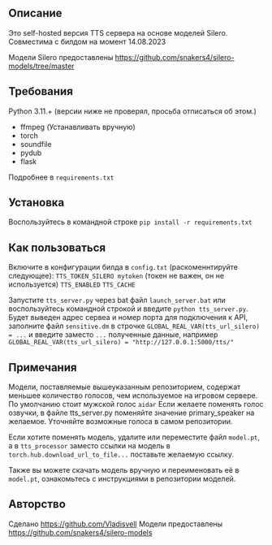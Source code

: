 ## Описание
Это self-hosted версия TTS сервера на основе моделей Silero. Совместима с билдом на момент 14.08.2023

Модели Silero предоставлены https://github.com/snakers4/silero-models/tree/master

## Требования

Python 3.11.+ (версии ниже не проверял, просьба отписаться об этом.)

- ffmpeg (Устанавливать вручную)
- torch
- soundfile
- pydub
- flask

Подробнее в `requirements.txt`
## Установка

Воспользуйтесь в командной строке `pip install -r requirements.txt`

## Как пользоваться

Включите в конфигурации билда в `config.txt` (раскоменнтируйте следующее):
`TTS_TOKEN_SILERO mytoken` (токен не важен, он не используется)
`TTS_ENABLED`
`TTS_CACHE` 

Запустите `tts_server.py` через bat файл `launch_server.bat` или воспользуйтесь командной строкой и введите `python tts_server.py`.
Будет выведен адрес сервеа и номер порта для подключения к API, заполните файл `sensitive.dm` в строчке 
`GLOBAL_REAL_VAR(tts_url_silero) = ...` и введите заместо `...` полученные данные, например
`GLOBAL_REAL_VAR(tts_url_silero) = "http://127.0.0.1:5000/tts/"`

## Примечания

Модели, поставляемые вышеуказанным репозиторием, содержат меньшее количество голосов, чем используемое на игровом сервере.
По умолчанию стоит мужской голос `aidar`
Если желаете поменять голос озвучки, в файле tts_server.py поменяйте значение primary_speaker на желаемое.
Уточняйте возможные голоса в самом репозитории.

Если хотите поменять модель, удалите или переместите файл `model.pt`, а в `tts_processor` заместо ссылки на модель в `torch.hub.download_url_to_file...`
поставьте желаемую ссылку.

Также вы можете скачать модель вручную и переименовать её в `model.pt`, ознакомьтесь с инструкциями в репозитории моделей.



## Авторство

Сделано https://github.com/Vladisvell
Модели предоставлены https://github.com/snakers4/silero-models